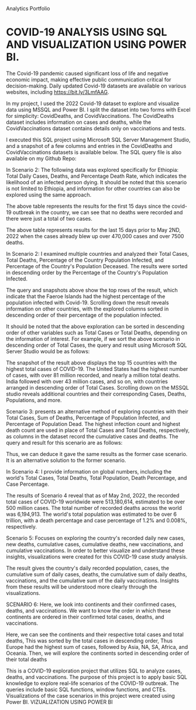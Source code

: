 Analytics Portfolio
# COVID-19 ANALYSIS USING SQL AND VISUALIZATION USING POWER BI.

The Covid-19 pandemic caused significant loss of life and negative economic impact, making effective public communication critical for decision-making. Daily updated Covid-19 datasets are available on various websites, including https://bit.ly/3LmfAAG.

In my project, I used the 2022 Covid-19 dataset to explore and visualize data using MSSQL and Power BI. I split the dataset into two forms with Excel for simplicity: CovidDeaths, and CovidVaccinations. The CovidDeaths dataset includes information on cases and deaths, while the CovidVaccinations dataset contains details only on vaccinations and tests.


I executed this SQL project using Microsoft SQL Server Management Studio, and a snapshot of a few columns and entries in the CovidDeaths and CovidVaccinations datasets is available below. The SQL query file is also available on my Github Repo:


In Scenario 2: The following data was explored specifically for Ethiopia: Total Daily Cases, Deaths, and Percentage Death Rate, which indicates the likelihood of an infected person dying. It should be noted that this scenario is not limited to Ethiopia, and information for other countries can also be explored using the same approach.



The above table represents the results for the first 15 days since the covid-19 outbreak in the country, we can see that no deaths were recorded and there were just a total of two cases.



The above table represents results for the last 15 days prior to May 2ND, 2022 when the cases already blew up over 470,000 cases and over 7500 deaths.



In Scenario 2: I examined multiple countries and analyzed their Total Cases, Total Deaths, Percentage of the Country Population Infected, and Percentage of the Country's Population Deceased. The results were sorted in descending order by the Percentage of the Country's Population Infected.

The query and snapshots above show the top rows of the result, which indicate that the Faeroe Islands had the highest percentage of the population infected with Covid-19. Scrolling down the result reveals information on other countries, with the explored columns sorted in descending order of their percentage of the population infected.

It should be noted that the above exploration can be sorted in descending order of other variables such as Total Cases or Total Deaths, depending on the information of interest. For example, if we sort the above scenario in descending order of Total Cases, the query and result using Microsoft SQL Server Studio would be as follows:



The snapshot of the result above displays the top 15 countries with the highest total cases of COVID-19. The United States had the highest number of cases, with over 81 million recorded, and nearly a million total deaths. India followed with over 43 million cases, and so on, with countries arranged in descending order of Total Cases. Scrolling down on the MSSQL studio reveals additional countries and their corresponding Cases, Deaths, Populations, and more.

Scenario 3: presents an alternative method of exploring countries with their Total Cases, Sum of Deaths, Percentage of Population Infected, and Percentage of Population Dead. The highest infection count and highest death count are used in place of Total Cases and Total Deaths, respectively, as columns in the dataset record the cumulative cases and deaths. The query and result for this scenario are as follows:

Thus, we can deduce it gave the same results as the former case scenario. It is an alternative solution to the former scenario.

In Scenario 4: I provide information on global numbers, including the world's Total Cases, Total Deaths, Total Population, Death Percentage, and Case Percentage.

The results of Scenario 4 reveal that as of May 2nd, 2022, the recorded total cases of COVID-19 worldwide were 513,180,614, estimated to be over 500 million cases. The total number of recorded deaths across the world was 6,194,913. The world's total population was estimated to be over 6 trillion, with a death percentage and case percentage of 1.2% and 0.008%, respectively.

Scenario 5: Focuses on exploring the country's recorded daily new cases, new deaths, cumulative cases, cumulative deaths, new vaccinations, and cumulative vaccinations. In order to better visualize and understand these insights, visualizations were created for this COVID-19 case study analysis.


The result gives the country's daily recorded population, cases, the cumulative sum of daily cases, deaths, the cumulative sum of daily deaths, vaccinations, and the cumulative sum of the daily vaccinations. Insights from these results will be understood more clearly through the visualizations.

SCENARIO 6:
Here, we look into continents and their confirmed cases, deaths, and vaccinations. We want to know the order in which these continents are ordered in their confirmed total cases, deaths, and vaccinations.


Here, we can see the continents and their respective total cases and total deaths, This was sorted by the total cases in descending order, Thus Europe had the highest sum of cases, followed by Asia, NA, SA, Africa, and Oceania.
Then, we will explore the continents sorted in descending order of their total deaths

This is a COVID-19 exploration project that utilizes SQL to analyze cases, deaths, and vaccinations. The purpose of this project is to apply basic SQL knowledge to explore real-life scenarios of the COVID-19 outbreak. The queries include basic SQL functions, window functions, and CTEs. Visualizations of the case scenarios in this project were created using Power BI.
VIZUALIZATION USING POWER BI 


